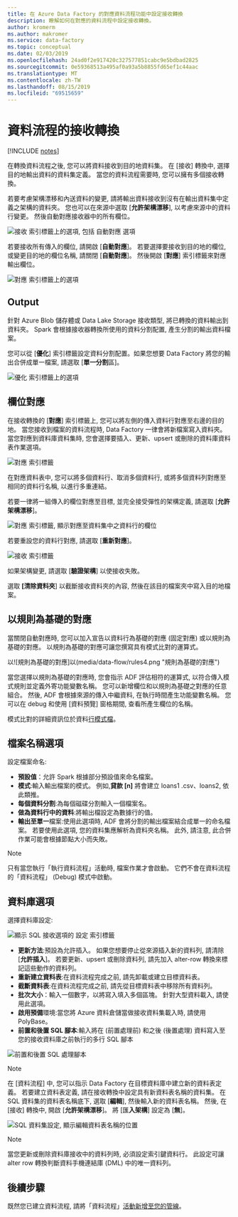 ```yaml
---
title: 在 Azure Data Factory 的對應資料流程功能中設定接收轉換
description: 瞭解如何在對應的資料流程中設定接收轉換。
author: kromerm
ms.author: makromer
ms.service: data-factory
ms.topic: conceptual
ms.date: 02/03/2019
ms.openlocfilehash: 24ad0f2e917420c327577851cabc9e5bdbad2825
ms.sourcegitcommit: 0e59368513a495af0a93a5b8855fd65ef1c44aac
ms.translationtype: MT
ms.contentlocale: zh-TW
ms.lasthandoff: 08/15/2019
ms.locfileid: "69515659"
---
```

# <a name="sink-transformation-for-a-data-flow"></a>資料流程的接收轉換

[!INCLUDE [notes](../../includes/data-factory-data-flow-preview.md)]

在轉換資料流程之後, 您可以將資料接收到目的地資料集。 在 [接收] 轉換中, 選擇目的地輸出資料的資料集定義。 當您的資料流程需要時, 您可以擁有多個接收轉換。

若要考慮架構漂移和內送資料的變更, 請將輸出資料接收到沒有在輸出資料集中定義之架構的資料夾。 您也可以在來源中選取 [**允許架構漂移**], 以考慮來源中的資料行變更。 然後自動對應接收器中的所有欄位。

![接收 索引標籤上的選項, 包括 自動對應 選項](media/data-flow/sink1.png "接收 1")

若要接收所有傳入的欄位, 請開啟 [**自動對應**]。 若要選擇要接收到目的地的欄位, 或變更目的地的欄位名稱, 請關閉 [**自動對應**]。 然後開啟 [**對應**] 索引標籤來對應輸出欄位。

![對應 索引標籤上的選項](media/data-flow/sink2.png "接收 2")

## <a name="output"></a>Output 
針對 Azure Blob 儲存體或 Data Lake Storage 接收類型, 將已轉換的資料輸出到資料夾。 Spark 會根據接收器轉換所使用的資料分割配置, 產生分割的輸出資料檔案。 

您可以從 [**優化**] 索引標籤設定資料分割配置。如果您想要 Data Factory 將您的輸出合併成單一檔案, 請選取 [**單一分割**區]。

![優化 索引標籤上的選項](media/data-flow/opt001.png "接收選項")

## <a name="field-mapping"></a>欄位對應
在接收轉換的 [**對應**] 索引標籤上, 您可以將左側的傳入資料行對應至右邊的目的地。 當您接收到檔案的資料流程時, Data Factory 一律會將新檔案寫入資料夾。 當您對應到資料庫資料集時, 您會選擇要插入、更新、upsert 或刪除的資料庫資料表作業選項。

![對應 索引標籤](media/data-flow/sink2.png "接收")

在對應資料表中, 您可以將多個資料行、取消多個資料行, 或將多個資料列對應至相同的資料行名稱, 以進行多重連結。

若要一律將一組傳入的欄位對應至目標, 並完全接受彈性的架構定義, 請選取 [**允許架構漂移**]。

![對應 索引標籤, 顯示對應至資料集中之資料行的欄位](media/data-flow/multi1.png "多個選項")

若要重設您的資料行對應, 請選取 [**重新對應**]。

![接收 索引標籤](media/data-flow/sink1.png "接收一個")

如果架構變更, 請選取 [**驗證架構**] 以使接收失敗。

選取 **[清除資料夾**] 以截斷接收資料夾的內容, 然後在該目的檔案夾中寫入目的地檔案。

## <a name="rule-based-mapping"></a>以規則為基礎的對應
當關閉自動對應時, 您可以加入宣告以資料行為基礎的對應 (固定對應) 或以規則為基礎的對應。 以規則為基礎的對應可讓您撰寫具有模式比對的運算式。 

以![規則為基礎的對應]以(media/data-flow/rules4.png "規則為基礎的對應")

當您選擇以規則為基礎的對應時, 您會指示 ADF 評估相符的運算式, 以符合傳入模式規則並定義外寄功能變數名稱。 您可以新增欄位和以規則為基礎之對應的任意組合。 然後, ADF 會根據來源的傳入中繼資料, 在執行時間產生功能變數名稱。 您可以在 debug 和使用 [資料預覽] 窗格期間, 查看所產生欄位的名稱。

模式比對的詳細資訊位於資料[行模式檔](concepts-data-flow-column-pattern.md)。

## <a name="file-name-options"></a>檔案名稱選項

設定檔案命名: 

   * **預設值**：允許 Spark 根據部分預設值來命名檔案。
   * **模式**:輸入輸出檔案的模式。 例如,**貸款 [n]** 將會建立 loans1 .csv、loans2, 依此類推。
   * **每個資料分割**:為每個磁碟分割輸入一個檔案名。
   * **做為資料行中的資料**:將輸出檔設定為數據行的值。
   * **輸出至單一**檔案:使用此選項時, ADF 會將分割的輸出檔案結合成單一的命名檔案。 若要使用此選項, 您的資料集應解析為資料夾名稱。 此外, 請注意, 此合併作業可能會根據節點大小而失敗。

> [!NOTE]
> 只有當您執行「執行資料流程」活動時, 檔案作業才會啟動。 它們不會在資料流程的「資料流程」 (Debug) 模式中啟動。

## <a name="database-options"></a>資料庫選項

選擇資料庫設定:

![顯示 SQL 接收選項的 設定 索引標籤](media/data-flow/alter-row2.png "SQL 選項")

* **更新方法**:預設為允許插入。 如果您想要停止從來源插入新的資料列, 請清除 [**允許插入**]。 若要更新、upsert 或刪除資料列, 請先加入 alter-row 轉換來標記這些動作的資料列。 
* **重新建立資料表**:在資料流程完成之前, 請先卸載或建立目標資料表。
* **截斷資料表**:在資料流程完成之前, 請先從目標資料表中移除所有資料列。
* **批次大小**：輸入一個數字，以將寫入填入多個區塊。 針對大型資料載入, 請使用此選項。 
* **啟用預備**環境:當您將 Azure 資料倉儲當做接收資料集載入時, 請使用 PolyBase。
* **前置和後置 SQL 腳本**:輸入將在 (前置處理前) 和之後 (後置處理) 資料寫入至您的接收資料庫之前執行的多行 SQL 腳本

![前置和後置 SQL 處理腳本](media/data-flow/prepost1.png "SQL 處理腳本")

> [!NOTE]
> 在 [資料流程] 中, 您可以指示 Data Factory 在目標資料庫中建立新的資料表定義。 若要建立資料表定義, 請在接收轉換中設定具有新資料表名稱的資料集。 在 SQL 資料集的資料表名稱底下, 選取 [**編輯**], 然後輸入新的資料表名稱。 然後, 在 [接收] 轉換中, 開啟 [**允許架構漂移**]。 將 [匯**入架構**] 設定為 [**無**]。

![SQL 資料集設定, 顯示編輯資料表名稱的位置](media/data-flow/dataset2.png "SQL 架構")

> [!NOTE]
> 當您更新或刪除資料庫接收中的資料列時, 必須設定索引鍵資料行。 此設定可讓 alter row 轉換判斷資料手機連結庫 (DML) 中的唯一資料列。

## <a name="next-steps"></a>後續步驟
既然您已建立資料流程, 請將「資料流程」[活動新增至您的管線](concepts-data-flow-overview.md)。
